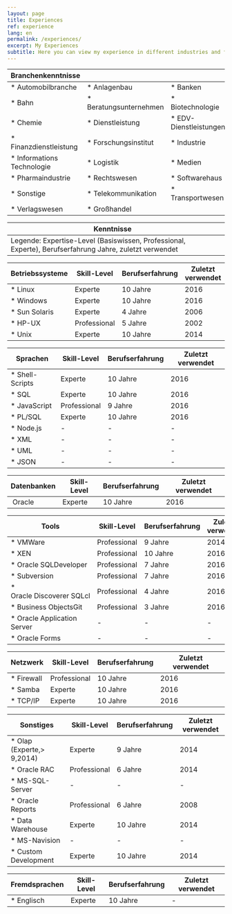 ```yaml
---
layout: page
title: Experiences
ref: experience
lang: en
permalink: /experiences/
excerpt: My Experiences
subtitle: Here you can view my experience in different industries and fields of technology
---
```


|Branchenkenntnisse                                                                                     |                      |                |
|-------------------------------------------------------------------------------------------------------|----------------------|----------------------|
|* Automobilbranche                                                                                     |* Anlagenbau          |* Banken              |
|* Bahn                                                                                           |* Beratungsunternehmen|* Biotechnologie|
|* Chemie                                                                                         |* Dienstleistung|* EDV-Dienstleistungen|
|* Finanzdienstleistung                                                                           |* Forschungsinstitut  |* Industrie     |
|* Informations Technologie                                                                       |* Logistik      |* Medien        |
|* Pharmaindustrie                                                                                |* Rechtswesen   |* Softwarehaus  |
|* Sonstige                                                                                       |* Telekommunikation   |* Transportwesen|
|* Verlagswesen                                                                                   |* Großhandel    |                |


|Kenntnisse                                                                                             | |
|-------------------------------------------------------------------------------------------------------|-|
|Legende: Expertise-Level (Basiswissen, Professional, Experte), Berufserfahrung Jahre, zuletzt verwendet| |


|Betriebssysteme	|    Skill-Level       |Berufserfahrung       |Zuletzt verwendet           |
|-------------------|----------------------|----------------------|-----------------|
|* Linux 			|Experte               |10 Jahre			  |2016             |
|* Windows			|Experte               |10 Jahre              |2016             |
|* Sun Solaris		|Experte               |4 Jahre               |2006             |
|* HP-UX 			|Professional          |5 Jahre               |2002             |
|* Unix 			|Experte               |10 Jahre              |2014             |


|Sprachen |Skill-Level           |Berufserfahrung       |Zuletzt verwendet|
|-------------------------------------------------------------------------------------------------------|----------------------|----------------------|-----------------|
|* Shell-Scripts |Experte               |10 Jahre              |2016             |
|* SQL |Experte               |10 Jahre              |2016             |
|* JavaScript |Professional          |9 Jahre               |2016             |
|* PL/SQL |Experte               |10 Jahre              |2016             |
|* Node.js                                                                                              |-                     |-                     |-                |
|* XML |-                     |-                     |-                |
|* UML |-                     |-                     |-                |
|* JSON |-                     |-                     |-                |


|Datenbanken  |Skill-Level           |Berufserfahrung       |Zuletzt verwendet|
|-------------|----------------------|----------------------|-----------------|
| Oracle |Experte               |10 Jahre              |2016             |


|Tools |Skill-Level           |Berufserfahrung       |Zuletzt verwendet|
|-------------------------------------------------------------------------------------------------------|----------------------|----------------------|-----------------|
|* VMWare                                                                                               |Professional          |9 Jahre               |2014             |
|* XEN |Professional          |10 Jahre              |2016             |
|* Oracle SQLDeveloper                                                                                  |Professional          |7 Jahre               |2016             |
|* Subversion                                                                                           |Professional          |7 Jahre               |2016             |
|* Oracle Discoverer SQLcl                                                                              |Professional          |4 Jahre               |2016             |
|* Business ObjectsGit                                                                                  |Professional          |3 Jahre               |2016             |
|* Oracle Application Server                                                                            |-                     |-                     |-                |
|* Oracle Forms                                                                                         |-                     |-                     |-                |


|Netzwerk                                                                                               |Skill-Level           |Berufserfahrung       |Zuletzt verwendet|
|-------------------------------------------------------------------------------------------------------|----------------------|----------------------|-----------------|
|* Firewall                                                                                             |Professional          |10 Jahre              |2016             |
|* Samba |Experte               |10 Jahre              |2016             |
|* TCP/IP                                                                                               |Experte               |10 Jahre              |2016             |


|Sonstiges                                                                                              |Skill-Level           |Berufserfahrung       |Zuletzt verwendet|
|-------------------------------------------------------------------------------------------------------|----------------------|----------------------|-----------------|
|* Olap (Experte,> 9,2014)                                                                              |Experte               |9 Jahre               |2014             |
|* Oracle RAC                                                                                           |Professional          |6 Jahre               |2014             |
|* MS-SQL-Server                                                                                        |-                     |-                     |-                |
|* Oracle Reports                                                                                       |Professional          |6 Jahre               |2008             |
|* Data Warehouse                                                                                       |Experte               |10 Jahre              |2014             |
|* MS-Navision                                                                                          |-                     |-                     |-                |
|* Custom Development                                                                                   |Experte               |10 Jahre              |2014             |


|Fremdsprachen |Skill-Level |Berufserfahrung       |Zuletzt verwendet|
|---------------|----------------------|----------------------|-----------------|
|* Englisch | Experte | 10 Jahre |- |
